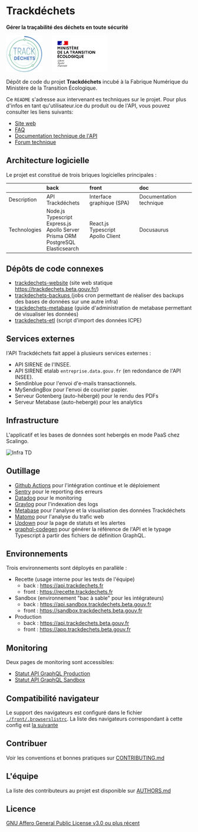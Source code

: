 # Trackdéchets

**Gérer la traçabilité des déchets en toute sécurité**

<img height="100px" style="margin-right: 20px" src="./front/public/trackdechets.png" alt="logo"></img>
<img height="100px" src="./front/public/marianne_mte.svg" alt="logo"></img>

Dépôt de code du projet **Trackdéchets** incubé à la Fabrique Numérique du Ministère de la Transition Écologique.

Ce `README` s'adresse aux intervenant·es techniques sur le projet. Pour plus d'infos en tant qu'utilisateur.ice du produit ou de l'API, vous pouvez consulter les liens suivants:

- [Site web](https://trackdechets.beta.gouv.fr)
- [FAQ](https://faq.trackdechets.fr/)
- [Documentation technique de l'API](https://developers.trackdechets.beta.gouv.fr)
- [Forum technique](https://forum.trackdechets.beta.gouv.fr)



## Architecture logicielle

Le projet est constitué de trois briques logicielles principales :

| | back  | front | doc |
|:---------------| :--------------- |:---------------| :-----|
| Description | API Trackdéchets | Interface graphique (SPA)| Documentation technique |
| Technologies | Node.js <br/> Typescript <br/> Express.js <br/> Apollo Server <br/> Prisma ORM <br/> PostgreSQL </br> Elasticsearch | React.js <br/> Typescript <br/> Apollo Client | Docusaurus |

## Dépôts de code connexes

- [trackdechets-website](https://github.com/MTES-MCT/trackdechets-website) (site web statique https://trackdechets.beta.gouv.fr/)
- [trackdechets-backups ](https://github.com/MTES-MCT/trackdechets-backups) (jobs cron permettant de réaliser des backups des bases de données sur une autre infra)
- [trackdechets-metabase](https://github.com/MTES-MCT/trackdechets-metabase) (guide d'administration de metabase permettant de visualiser les données)
- [trackdechets-etl](https://github.com/MTES-MCT/trackdechets-etl) (script d'import des données ICPE)

## Services externes

l'API Trackdéchets fait appel à plusieurs services externes :
- API SIRENE de l'INSEE.
- API SIRENE etalab `entreprise.data.gouv.fr` (en redondance de l'API INSEE).
- Sendinblue pour l'envoi d'e-mails transactionnels.
- MySendingBox pour l'envoi de courrier papier.
- Serveur Gotenberg (auto-hébergé) pour le rendu des PDFs
- Serveur Metabase (auto-hebergé) pour les analytics
## Infrastructure

L'applicatif et les bases de données sont hebergés en mode PaaS chez Scalingo.

![Infra TD](https://user-images.githubusercontent.com/2269165/140944341-b6a4499b-738a-4762-bfa9-14d7a0bab377.png)


## Outillage

- [Github Actions](https://github.com/features/actions) pour l'intégration continue et le déploiement
- [Sentry](https://sentry.io) pour le reporting des erreurs
- [Datadog](https://www.datadoghq.eu) pour le monitoring
- [Graylog](https://www.graylog.org/) pour l'indexation des logs
- [Metabase](https://www.metabase.com/) pour l'analyse et la visualisation des données Trackdéchets
- [Matomo](https://fr.matomo.org/) pour l'analyse du trafic web
- [Updown](https://updown.io/) pour la page de statuts et les alertes
- [graphql-codegen](https://graphql-code-generator.com/) pour générer la référence de l'API et le typage Typescript à partir des fichiers de définition GraphQL.


## Environnements

Trois environnements sont déployés en parallèle :
- Recette (usage interne pour les tests de l'équipe)
  - back : https://api.trackdechets.fr
  - front : https://recette.trackdechets.fr
- Sandbox (environnement "bac à sable" pour les intégrateurs)
  - back : https://api.sandbox.trackdechets.beta.gouv.fr
  - front : https://sandbox.trackdechets.beta.gouv.fr
- Production
  - back : https://api.trackdechets.beta.gouv.fr
  - front : https://app.trackdechets.beta.gouv.fr
## Monitoring

Deux pages de monitoring sont accessibles:
- [Statut API GraphQL Production](https://status.trackdechets.beta.gouv.fr)
- [Statut API GraphQL Sandbox](https://status.sandbox.trackdechets.beta.gouv.fr)

## Compatibilité navigateur

Le support des navigateurs est configuré dans le fichier [`./front/.browserslistrc`](./front/.browserslistrc). La liste des navigateurs correspondant à cette config est [la suivante](https://browserl.ist/?q=%3E+0.1%25%2C+not+dead%2C+not+op_mini+all%2C+ie+11)

## Contribuer

Voir les conventions et bonnes pratiques sur [CONTRIBUTING.md](./CONTRIBUTING.md)

## L'équipe

La liste des contributeurs au projet est disponible sur [AUTHORS.md](./AUTHORS.md)

## Licence

[GNU Affero General Public License v3.0 ou plus récent](https://spdx.org/licenses/AGPL-3.0-or-later.html)
